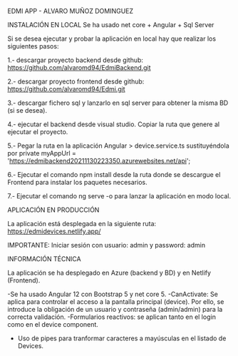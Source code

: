 EDMI APP - ALVARO MUÑOZ DOMINGUEZ

INSTALACIÓN EN LOCAL
Se ha usado net core + Angular + Sql Server

Si se desea ejecutar y probar la aplicación en local hay que realizar los siguientes pasos:

1.- descargar proyecto backend desde github: https://github.com/alvaromd94/EdmiBackend.git

2.- descargar proyecto frontend desde github: https://github.com/alvaromd94/Edmi.git

3.- descargar fichero sql y lanzarlo en sql server para obtener la misma BD (si se desea).

4.- ejecutar el backend desde visual studio. Copiar la ruta que genere al ejecutar el proyecto.

5.- Pegar la ruta en la aplicación Angular > device.service.ts sustituyéndola por private myAppUrl = 'https://edmibackend20211130223350.azurewebsites.net/api';

6.- Ejecutar el comando npm install desde la ruta donde se descargue el Frontend para instalar los paquetes necesarios.

7.- Ejecutar el comando ng serve -o para lanzar la aplicación en modo local.

APLICACIÓN EN PRODUCCIÓN

La aplicación está desplegada en la siguiente ruta:
https://edmidevices.netlify.app/

IMPORTANTE: Iniciar sesión con usuario: admin y password: admin


INFORMACIÓN TÉCNICA

La aplicación se ha desplegado en Azure (backend y BD) y en Netlify (Frontend).

-Se ha usado Angular 12 con Bootstrap 5 y net core 5.
-CanActivate: Se aplica para controlar el acceso a la pantalla principal (device). Por ello, se introduce 
la obligación de un usuario y contraseña (admin/admin) para la correcta validación.
-Formularios reactivos: se aplican tanto en el login como en el device component.
- Uso de pipes para tranformar caracteres a mayúsculas en el listado de Devices.
